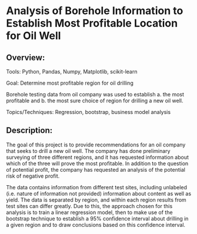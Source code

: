 # Analysis of Borehole Information to Establish Most Profitable Location for Oil Well

## Overview:

Tools: Python, Pandas, Numpy, Matplotlib, scikit-learn

Goal: Determine most profitable region for oil drilling

Borehole testing data from oil company was used to establish a. the most profitable and b. the most sure choice of region for drilling a new oil well.

Topics/Techniques: Regression, bootstrap, business model analysis

## Description:

The goal of this project is to provide recommendations for an oil company that seeks to drill a new oil well. The company has done preliminary surveying of three different regions, and it has requested information about which of the three will prove the most profitable. In addition to the question of potential profit, the company has requested an analysis of the potential risk of negative profit.

The data contains information from different test sites, including unlabeled (i.e. nature of information not provided) information about content as well as yield. The data is separated by region, and within each region results from test sites can differ greatly. Due to this, the approach chosen for this analysis is to train a linear regression model, then to make use of the bootstrap technique to establish a 95% confidence interval about drilling in a given region and to draw conclusions based on this confidence interval.
